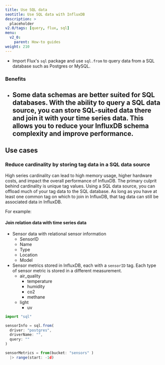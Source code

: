```yaml
---
title: Use SQL data
seotitle: Use SQL data with InfluxDB
description: >
  placeholder
v2.0/tags: [query, flux, sql]
menu:
  v2_0:
    parent: How-to guides
weight: 210
---
```



- Import Flux's `sql` package and use `sql.from` to query data from a SQL database such as Postgres or MySQL.

### Benefits
- Some data schemas are better suited for SQL databases. With the ability to query a SQL data source,
  you can store SQL-suited data there and join it with your time series data.
  This allows you to reduce your InfluxDB schema complexity and improve performance.
  -

## Use cases

### Reduce cardinality by storing tag data in a SQL data source
High series cardinality can lead to high memory usage, higher hardware costs, and impact the overall performance of InfluxDB.
The primary culprit behind cardinality is unique tag values.
Using a SQL data source, you can offload much of your tag data to the SQL database.
As long as you have at least one common tag on which to join in InfluxDB, that tag data can still be associated data in InfluxDB.

For example:

#### Join relation data with time series data
- Sensor data with relational sensor information
    - SensorID
    - Name
    - Type
    - Location
    - Model
- Sensor metrics stored in InfluxDB, each with a `sensorID` tag.
  Each type of sensor metric is stored in a different measurement.
    - air_quality
      - temperature
      - humidity        
      - co2  
      - methane
    - light
      - uv


```js
import "sql"

sensorInfo = sql.from(
  driver: "postgres",
  driverName: "",
  query: ""
)

sensorMetrics = from(bucket: "sensors" )
  |> range(start: -1d)

```
